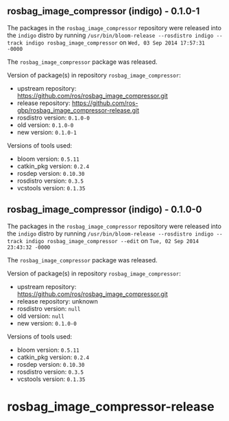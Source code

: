 ## rosbag_image_compressor (indigo) - 0.1.0-1

The packages in the `rosbag_image_compressor` repository were released into the `indigo` distro by running `/usr/bin/bloom-release --rosdistro indigo --track indigo rosbag_image_compressor` on `Wed, 03 Sep 2014 17:57:31 -0000`

The `rosbag_image_compressor` package was released.

Version of package(s) in repository `rosbag_image_compressor`:
- upstream repository: https://github.com/ros/rosbag_image_compressor.git
- release repository: https://github.com/ros-gbp/rosbag_image_compressor-release.git
- rosdistro version: `0.1.0-0`
- old version: `0.1.0-0`
- new version: `0.1.0-1`

Versions of tools used:
- bloom version: `0.5.11`
- catkin_pkg version: `0.2.4`
- rosdep version: `0.10.30`
- rosdistro version: `0.3.5`
- vcstools version: `0.1.35`


## rosbag_image_compressor (indigo) - 0.1.0-0

The packages in the `rosbag_image_compressor` repository were released into the `indigo` distro by running `/usr/bin/bloom-release --rosdistro indigo --track indigo rosbag_image_compressor --edit` on `Tue, 02 Sep 2014 23:43:32 -0000`

The `rosbag_image_compressor` package was released.

Version of package(s) in repository `rosbag_image_compressor`:
- upstream repository: https://github.com/ros/rosbag_image_compressor.git
- release repository: unknown
- rosdistro version: `null`
- old version: `null`
- new version: `0.1.0-0`

Versions of tools used:
- bloom version: `0.5.11`
- catkin_pkg version: `0.2.4`
- rosdep version: `0.10.30`
- rosdistro version: `0.3.5`
- vcstools version: `0.1.35`


rosbag_image_compressor-release
===============================
